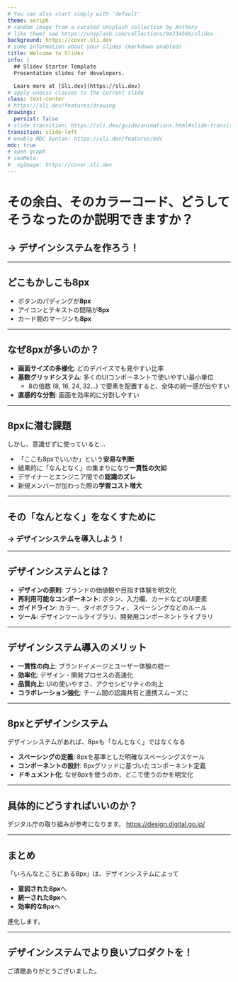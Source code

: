 ```yaml
---
# You can also start simply with 'default'
theme: seriph
# random image from a curated Unsplash collection by Anthony
# like them? see https://unsplash.com/collections/94734566/slidev
background: https://cover.sli.dev
# some information about your slides (markdown enabled)
title: Welcome to Slidev
info: |
  ## Slidev Starter Template
  Presentation slides for developers.

  Learn more at [Sli.dev](https://sli.dev)
# apply unocss classes to the current slide
class: text-center
# https://sli.dev/features/drawing
drawings:
  persist: false
# slide transition: https://sli.dev/guide/animations.html#slide-transitions
transition: slide-left
# enable MDC Syntax: https://sli.dev/features/mdc
mdc: true
# open graph
# seoMeta:
#  ogImage: https://cover.sli.dev
---
```


# その余白、そのカラーコード、どうしてそうなったのか説明できますか？
## → デザインシステムを作ろう！

---

## どこもかしこも8px

- ボタンのパディングが**8px**
- アイコンとテキストの間隔が**8px**
- カード間のマージンも**8px**

---

## なぜ8pxが多いのか？

- **画面サイズの多様化**: どのデバイスでも見やすい比率
- **基数グリッドシステム**: 多くのUIコンポーネントで使いやすい最小単位
  - 8の倍数 (8, 16, 24, 32...) で要素を配置すると、全体の統一感が出やすい
- **直感的な分割**: 画面を効率的に分割しやすい

---

## 8pxに潜む課題

しかし、意識せずに使っていると...

- 「ここも8pxでいいか」という**安易な判断**
- 結果的に「なんとなく」の集まりになり**一貫性の欠如**
- デザイナーとエンジニア間での**認識のズレ**
- 新規メンバーが加わった際の**学習コスト増大**

---

## その「なんとなく」をなくすために
### → デザインシステムを導入しよう！

---

## デザインシステムとは？

- **デザインの原則**: ブランドの価値観や目指す体験を明文化
- **再利用可能なコンポーネント**: ボタン、入力欄、カードなどのUI要素
- **ガイドライン**: カラー、タイポグラフィ、スペーシングなどのルール
- **ツール**: デザインツールライブラリ、開発用コンポーネントライブラリ

---

## デザインシステム導入のメリット

- **一貫性の向上**: ブランドイメージとユーザー体験の統一
- **効率化**: デザイン・開発プロセスの高速化
- **品質向上**: UIの使いやすさ、アクセシビリティの向上
- **コラボレーション強化**: チーム間の認識共有と連携スムーズに

---

## 8pxとデザインシステム

デザインシステムがあれば、8pxも「なんとなく」ではなくなる

- **スペーシングの定義**: 8pxを基準とした明確なスペーシングスケール
- **コンポーネントの設計**: 8pxグリッドに基づいたコンポーネント定義
- **ドキュメント化**: なぜ8pxを使うのか、どこで使うのかを明文化

---

## 具体的にどうすればいいのか？

デジタル庁の取り組みが参考になります。
https://design.digital.go.jp/

<!-- 
https://design.digital.go.jp/foundations/spacing/#h2-%E4%BD%99%E7%99%BD%E3%83%AB%E3%83%BC%E3%83%AB%E3%81%AE%E4%BE%8B
-->

---

## まとめ

「いろんなところにある8px」は、デザインシステムによって

- **意図された8px**へ
- **統一された8px**へ
- **効率的な8px**へ

進化します。

---

## デザインシステムでより良いプロダクトを！

ご清聴ありがとうございました。
